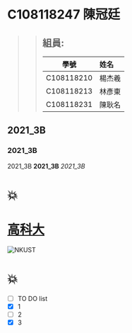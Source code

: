 # C108118247 陳冠廷
>> ## 組員:
>>  學號       |  姓名 
>> ------------|:-----
>> C108118210 | 楊杰羲
>> C108118213 | 林彥東
>> C108118231 | 陳耿名
## 2021_3B
### 2021_3B
2021_3B **2021_3B** *2021_3B*
# 💥
# [高科大](https://www.nkust.edu.tw/p/405-1000-5181,c2113.php)
![NKUST](https://www.nkust.edu.tw/var/file/0/1000/img/513/182513897.png "NKUST")
# 💥
- [ ] TO DO list
- [x] 1
- [ ] 2
- [x] 3
